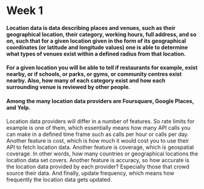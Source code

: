 # Week 1
#### Location data is data describing places and venues, such as their geographical location, their category, working hours, full address, and so on, such that for a given location given in the form of its geographical coordinates (or latitude and longitude values) one is able to determine what types of venues exist within a defined radius from that location.

#### For a given location you will be able to tell if restaurants for example, exist nearby, or if schools, or parks, or gyms, or community centres exist nearby. Also, how many of each category exist and how each surrounding venue is reviewed by other people.

#### Among the many location data providers are Foursquare, Google Places, and Yelp.
Location data providers will differ in a number of features. So rate limits for example is one of them, which essentially means how many API calls you can make in a defined time frame such as calls per hour or calls per day. Another feature is cost, which is how much it would cost you to use their API to fetch location data. Another feature is coverage, which is geospatial coverage. In other words, how many countries or geographical locations the location data set covers. Another feature is accuracy, so how accurate is the location data provided by each provider? Especially those that crowd source their data. And finally, update frequency, which means how frequently the location data gets updated. 
